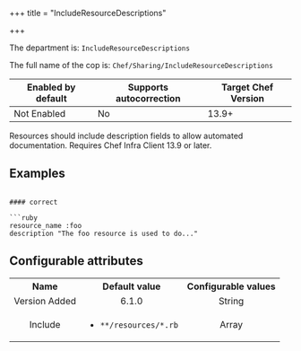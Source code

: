 +++
title = "IncludeResourceDescriptions"

+++

<!-- This content is automatically generated. See https://github.com/chef/chef-web-docs/blob/main/generated/README.md -->

The department is: `IncludeResourceDescriptions`

The full name of the cop is: `Chef/Sharing/IncludeResourceDescriptions`

| Enabled by default | Supports autocorrection | Target Chef Version |
| --- | --- | --- |
| Not Enabled | No | 13.9+ |

Resources should include description fields to allow automated documentation. Requires Chef Infra Client 13.9 or later.

## Examples

```

#### correct

```ruby
resource_name :foo
description "The foo resource is used to do..."
```

## Configurable attributes

<table>
<tbody><tr>
<th>Name</th>
<th>Default value</th>
<th>Configurable values</th>
</tr>
<tr>
<td style="text-align:center">Version Added</td>
<td style="text-align:center">6.1.0</td>
<td style="text-align:center">String</td>
</tr>
<tr><td style="text-align:center">Include</td>
<td style="text-align:center"><ul>
<li><code>**/resources/*.rb</code></li>
</ul>
</td>
<td style="text-align:center">Array</td>
</tr></tbody></table>
